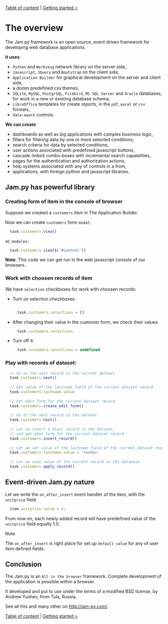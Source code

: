 [Table of content](index.md) | [Getting started >](getting_started.md)

# The overview

The Jam.py framework is an open source, event driven framework for developing 
web database applications. 

**It uses**:

* `Python` and `Werkzeug` network library on the server side,
* `Javascript`, `JQuery` and `Bootstrap` on the client side,
* `Application Builder` for graphical development on the server and client side,
* a dozen predefined css themes,
* `SQLite`, `MySQL`, `PostgrSQL`, `Firebird`, `MS SQL Server` and `Oracle` databases,
  for work in a new or existing database schema,
* `LibreOffice` templates for create reports, in the `pdf`, `excel` or `csv` formats,
* `data-aware` controls.

**We can create**:

* dashboards as well as big applications with complex business logic,
* filters for filtering data by one or more selected conditions,
* search criteria for data by selected conditions, 
* user actions associated with predefined javascript buttons,
* cascade-linked combo-boxes with incremental search capabilities,
* pages for the authentication and authorization actions,
* help systems associated with any of controls in a from,
* applications, with foreign python and javascript libraries.

## Jam.py has powerful library

### Creating form of item in the console of browser

Suppose we created a `customers` item in The Application Builder.

Now we can create `customers` form `modal`:

```javascript
  task.customers.view()
```

or, `modeles`:

```javascript
  task.customers.view($('#content'))
```

**Note**: This code we can get run in the web javascript console of our browsers.

### Work with choosen records of item

We have `selection` checkboxes for work with choosen records:

* Turn on selection checkboxes:
  
  ```javascript 
  
    task.customers.selections = []
  ```

* After changing their value in the customer form, we check their values

  ```javascript
    task.customers.selections
  ```

* Turn off it:
  
  ```javascript
    task.customers.selections = undefined
  ```

### Play with records of dataset:

```javascript
  // Go to the next record in the current dataset
  task.customers.next()
  
  // Get value of the lastname field of the current dataset record
  task.customers.lastname.value
  
  // Get edit form for the current dataset record
  task.customers.create_edit_form()
  
  // Go to the next record in the dataset
  task.customers.next()
  
  // Let we insert a blanc record in the dataset, 
  // and get edit form for the current dataset record
  task.customers.insert_record()
  
  // Let we set value of the lastname field of the current dataset record
  task.customers.lastname.value = 'Yushev'
  
  // Let we save value of the current record in the database
  task.customers.apply_record()
```

## Event-driven Jam.py nature  

Let we write the `on_after_insert` event handler of the item, with the `unitprice` field:
  
```javascript
  item.unitprice.value = 1;
```  
    
From now on, each newly added record will have predefined value of the `unitprice` field equally 1.0.

> [!Note]
> The `on_after_insert` is right place for set up `default value` for any of user item defined fields.


## Conclusion

The Jam.py is an `All in the browser` framework. Complete development of the application is possible within a browser.

It developed and put to use under the terms of a modified BSD license, by Andrew Yushev, from Tula, Russia.

See all this and many other on http://jam-py.com/.

[Table of content](index.md) | [Getting started >](getting_started.md)